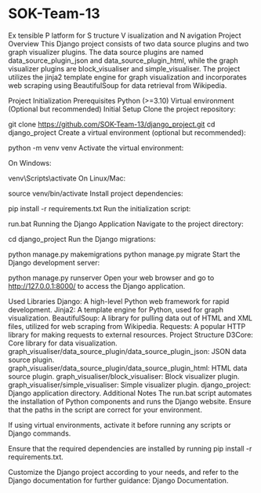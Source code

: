# SOK-Team-13
Ex tensible P latform for S tructure V isualization and N avigation
Project Overview
This Django project consists of two data source plugins and two graph visualizer plugins. The data source plugins are named data_source_plugin_json and data_source_plugin_html, while the graph visualizer plugins are block_visualiser and simple_visualiser. The project utilizes the jinja2 template engine for graph visualization and incorporates web scraping using BeautifulSoup for data retrieval from Wikipedia.

Project Initialization
Prerequisites
Python (>=3.10)
Virtual environment (Optional but recommended)
Initial Setup
Clone the project repository:


git clone https://github.com/SOK-Team-13/django_project.git
cd django_project
Create a virtual environment (optional but recommended):

python -m venv venv
Activate the virtual environment:

On Windows:

venv\Scripts\activate
On Linux/Mac:

source venv/bin/activate
Install project dependencies:

pip install -r requirements.txt
Run the initialization script:

run.bat
Running the Django Application
Navigate to the project directory:

cd django_project
Run the Django migrations:

python manage.py makemigrations
python manage.py migrate
Start the Django development server:

python manage.py runserver
Open your web browser and go to http://127.0.0.1:8000/ to access the Django application.

Used Libraries
Django: A high-level Python web framework for rapid development.
Jinja2: A template engine for Python, used for graph visualization.
BeautifulSoup: A library for pulling data out of HTML and XML files, utilized for web scraping from Wikipedia.
Requests: A popular HTTP library for making requests to external resources.
Project Structure
D3Core: Core library for data visualization.
graph_visualiser/data_source_plugin/data_source_plugin_json: JSON data source plugin.
graph_visualiser/data_source_plugin/data_source_plugin_html: HTML data source plugin.
graph_visualiser/block_visualiser: Block visualizer plugin.
graph_visualiser/simple_visualiser: Simple visualizer plugin.
django_project: Django application directory.
Additional Notes
The run.bat script automates the installation of Python components and runs the Django website. Ensure that the paths in the script are correct for your environment.

If using virtual environments, activate it before running any scripts or Django commands.

Ensure that the required dependencies are installed by running pip install -r requirements.txt.

Customize the Django project according to your needs, and refer to the Django documentation for further guidance: Django Documentation.

